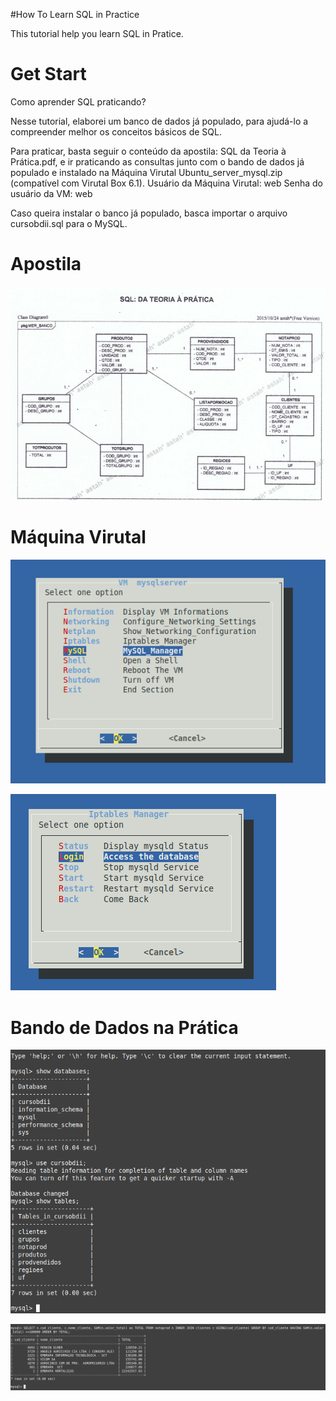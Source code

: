 #How To Learn SQL in Practice

This tutorial help you learn SQL in Pratice.

# Get Start
Como aprender SQL praticando?

Nesse tutorial, elaborei um banco de dados já populado, para ajudá-lo a compreender melhor os conceitos básicos de SQL.

Para praticar, basta seguir o conteúdo da apostila: SQL da Teoria à Prática.pdf, e ir praticando as consultas junto com o bando de dados já populado e instalado na Máquina Virutal Ubuntu_server_mysql.zip (compatível com Virutal Box 6.1).
Usuário da Máquina Virutal: web
Senha do usuário da VM: web

Caso queira instalar o banco já populado, basca importar o arquivo cursobdii.sql para o MySQL.

# Apostila
![](./mer.png)


# Máquina Virutal
![](./vm1.png)

![](./vm2.png)


# Bando de Dados na Prática

![](./banco1.png)


![](./banco2.png)

